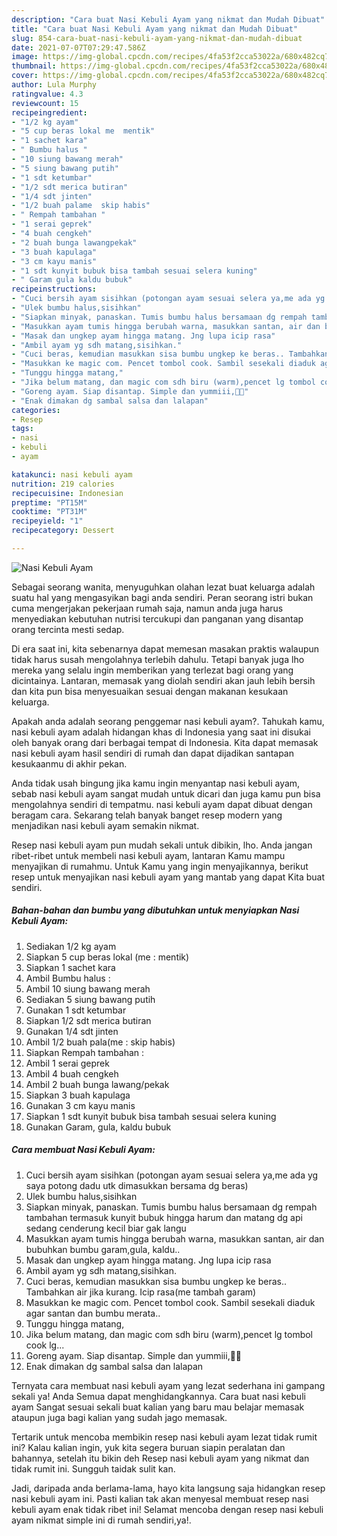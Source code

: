 ```yaml
---
description: "Cara buat Nasi Kebuli Ayam yang nikmat dan Mudah Dibuat"
title: "Cara buat Nasi Kebuli Ayam yang nikmat dan Mudah Dibuat"
slug: 854-cara-buat-nasi-kebuli-ayam-yang-nikmat-dan-mudah-dibuat
date: 2021-07-07T07:29:47.586Z
image: https://img-global.cpcdn.com/recipes/4fa53f2cca53022a/680x482cq70/nasi-kebuli-ayam-foto-resep-utama.jpg
thumbnail: https://img-global.cpcdn.com/recipes/4fa53f2cca53022a/680x482cq70/nasi-kebuli-ayam-foto-resep-utama.jpg
cover: https://img-global.cpcdn.com/recipes/4fa53f2cca53022a/680x482cq70/nasi-kebuli-ayam-foto-resep-utama.jpg
author: Lula Murphy
ratingvalue: 4.3
reviewcount: 15
recipeingredient:
- "1/2 kg ayam"
- "5 cup beras lokal me  mentik"
- "1 sachet kara"
- " Bumbu halus "
- "10 siung bawang merah"
- "5 siung bawang putih"
- "1 sdt ketumbar"
- "1/2 sdt merica butiran"
- "1/4 sdt jinten"
- "1/2 buah palame  skip habis"
- " Rempah tambahan "
- "1 serai geprek"
- "4 buah cengkeh"
- "2 buah bunga lawangpekak"
- "3 buah kapulaga"
- "3 cm kayu manis"
- "1 sdt kunyit bubuk bisa tambah sesuai selera kuning"
- " Garam gula kaldu bubuk"
recipeinstructions:
- "Cuci bersih ayam sisihkan (potongan ayam sesuai selera ya,me ada yg saya potong dadu utk dimasukkan bersama dg beras)"
- "Ulek bumbu halus,sisihkan"
- "Siapkan minyak, panaskan. Tumis bumbu halus bersamaan dg rempah tambahan termasuk kunyit bubuk hingga harum dan matang dg api sedang cenderung kecil biar gak langu"
- "Masukkan ayam tumis hingga berubah warna, masukkan santan, air dan bubuhkan bumbu garam,gula, kaldu.."
- "Masak dan ungkep ayam hingga matang. Jng lupa icip rasa"
- "Ambil ayam yg sdh matang,sisihkan."
- "Cuci beras, kemudian masukkan sisa bumbu ungkep ke beras.. Tambahkan air jika kurang. Icip rasa(me tambah garam)"
- "Masukkan ke magic com. Pencet tombol cook. Sambil sesekali diaduk agar santan dan bumbu merata.."
- "Tunggu hingga matang,"
- "Jika belum matang, dan magic com sdh biru (warm),pencet lg tombol cook lg..."
- "Goreng ayam. Siap disantap. Simple dan yummiii,🤤🤤"
- "Enak dimakan dg sambal salsa dan lalapan"
categories:
- Resep
tags:
- nasi
- kebuli
- ayam

katakunci: nasi kebuli ayam 
nutrition: 219 calories
recipecuisine: Indonesian
preptime: "PT15M"
cooktime: "PT31M"
recipeyield: "1"
recipecategory: Dessert

---
```



![Nasi Kebuli Ayam](https://img-global.cpcdn.com/recipes/4fa53f2cca53022a/680x482cq70/nasi-kebuli-ayam-foto-resep-utama.jpg)

Sebagai seorang wanita, menyuguhkan olahan lezat buat keluarga adalah suatu hal yang mengasyikan bagi anda sendiri. Peran seorang istri bukan cuma mengerjakan pekerjaan rumah saja, namun anda juga harus menyediakan kebutuhan nutrisi tercukupi dan panganan yang disantap orang tercinta mesti sedap.

Di era  saat ini, kita sebenarnya dapat memesan masakan praktis walaupun tidak harus susah mengolahnya terlebih dahulu. Tetapi banyak juga lho mereka yang selalu ingin memberikan yang terlezat bagi orang yang dicintainya. Lantaran, memasak yang diolah sendiri akan jauh lebih bersih dan kita pun bisa menyesuaikan sesuai dengan makanan kesukaan keluarga. 



Apakah anda adalah seorang penggemar nasi kebuli ayam?. Tahukah kamu, nasi kebuli ayam adalah hidangan khas di Indonesia yang saat ini disukai oleh banyak orang dari berbagai tempat di Indonesia. Kita dapat memasak nasi kebuli ayam hasil sendiri di rumah dan dapat dijadikan santapan kesukaanmu di akhir pekan.

Anda tidak usah bingung jika kamu ingin menyantap nasi kebuli ayam, sebab nasi kebuli ayam sangat mudah untuk dicari dan juga kamu pun bisa mengolahnya sendiri di tempatmu. nasi kebuli ayam dapat dibuat dengan beragam cara. Sekarang telah banyak banget resep modern yang menjadikan nasi kebuli ayam semakin nikmat.

Resep nasi kebuli ayam pun mudah sekali untuk dibikin, lho. Anda jangan ribet-ribet untuk membeli nasi kebuli ayam, lantaran Kamu mampu menyajikan di rumahmu. Untuk Kamu yang ingin menyajikannya, berikut resep untuk menyajikan nasi kebuli ayam yang mantab yang dapat Kita buat sendiri.

<!--inarticleads1-->

##### Bahan-bahan dan bumbu yang dibutuhkan untuk menyiapkan Nasi Kebuli Ayam:

1. Sediakan 1/2 kg ayam
1. Siapkan 5 cup beras lokal (me : mentik)
1. Siapkan 1 sachet kara
1. Ambil  Bumbu halus :
1. Ambil 10 siung bawang merah
1. Sediakan 5 siung bawang putih
1. Gunakan 1 sdt ketumbar
1. Siapkan 1/2 sdt merica butiran
1. Gunakan 1/4 sdt jinten
1. Ambil 1/2 buah pala(me : skip habis)
1. Siapkan  Rempah tambahan :
1. Ambil 1 serai geprek
1. Ambil 4 buah cengkeh
1. Ambil 2 buah bunga lawang/pekak
1. Siapkan 3 buah kapulaga
1. Gunakan 3 cm kayu manis
1. Siapkan 1 sdt kunyit bubuk bisa tambah sesuai selera kuning
1. Gunakan  Garam, gula, kaldu bubuk




<!--inarticleads2-->

##### Cara membuat Nasi Kebuli Ayam:

1. Cuci bersih ayam sisihkan (potongan ayam sesuai selera ya,me ada yg saya potong dadu utk dimasukkan bersama dg beras)
1. Ulek bumbu halus,sisihkan
1. Siapkan minyak, panaskan. Tumis bumbu halus bersamaan dg rempah tambahan termasuk kunyit bubuk hingga harum dan matang dg api sedang cenderung kecil biar gak langu
1. Masukkan ayam tumis hingga berubah warna, masukkan santan, air dan bubuhkan bumbu garam,gula, kaldu..
1. Masak dan ungkep ayam hingga matang. Jng lupa icip rasa
1. Ambil ayam yg sdh matang,sisihkan.
1. Cuci beras, kemudian masukkan sisa bumbu ungkep ke beras.. Tambahkan air jika kurang. Icip rasa(me tambah garam)
1. Masukkan ke magic com. Pencet tombol cook. Sambil sesekali diaduk agar santan dan bumbu merata..
1. Tunggu hingga matang,
1. Jika belum matang, dan magic com sdh biru (warm),pencet lg tombol cook lg...
1. Goreng ayam. Siap disantap. Simple dan yummiii,🤤🤤
1. Enak dimakan dg sambal salsa dan lalapan




Ternyata cara membuat nasi kebuli ayam yang lezat sederhana ini gampang sekali ya! Anda Semua dapat menghidangkannya. Cara buat nasi kebuli ayam Sangat sesuai sekali buat kalian yang baru mau belajar memasak ataupun juga bagi kalian yang sudah jago memasak.

Tertarik untuk mencoba membikin resep nasi kebuli ayam lezat tidak rumit ini? Kalau kalian ingin, yuk kita segera buruan siapin peralatan dan bahannya, setelah itu bikin deh Resep nasi kebuli ayam yang nikmat dan tidak rumit ini. Sungguh taidak sulit kan. 

Jadi, daripada anda berlama-lama, hayo kita langsung saja hidangkan resep nasi kebuli ayam ini. Pasti kalian tak akan menyesal membuat resep nasi kebuli ayam enak tidak ribet ini! Selamat mencoba dengan resep nasi kebuli ayam nikmat simple ini di rumah sendiri,ya!.

